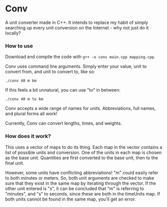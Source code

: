 # Conv
A unit converter made in C++.
It intends to replace my habit of simply searching up every unit conversion on the Internet - why not just do it locally?

### How to use 
Download and compile the code with `g++ -o conv main.cpp mapping.cpp`.

Conv uses command line arguments. Simply enter your value, unit to convert from, and unit to convert to, like so:

```./conv 40 m km```

If this feels a bit unnatural, you can use "to" in between:

```./conv 40 m to km```

Conv accepts a wide range of names for units. Abbreviations, full names, and plural forms all work!

Currently, Conv can convert lengths, times, and weights.

### How does it work?
This uses a vector of maps to do its thing. Each map in the vector contains a list of possible units and conversion. One of the units in each map is chosen as the base unit. Quantities are first converted to the base unit, then to the final unit.

However, some units have conflicting abbreviations! "m" could easily refer to both minutes or meters. So, both unit arguments are checked to make sure that they exist in the same map by iterating through the vector. If the other unit entered is "s", it can be concluded that "m" is referring to "minutes", and "s" to seconds, since these are both in the timeUnits map. If both units cannot be found in the same map, you'll get an error.
